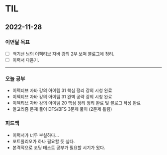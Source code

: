 # TIL

## 2022-11-28



### 이번달 목표

- [ ] 백기선 님의 이펙티브 자바 강의 2부 보며 블로그에 정리.
- [ ] 이력서 다듬기.

---


### 오늘 공부

- 이펙티브 자바 강의 아이템 31 핵심 정리 강의 시청 완료
- 이펙티브 자바 강의 아이템 31 완벽 공략 강의 시청 완료
- 이펙티브 자바 강의 아이템 20 핵심 정리 정리 완료 및 블로그 작성 완료
- 알고리즘 문제 풀이 DFS/BFS 3문제 풀이 (2문제 틀림)

### 피드백

- 이력서가 너무 부실하다...
- 포트폴리오가 하나 필요할 듯 싶다.
- 본격적으로 코딩 테스트 공부가 필요할 시기가 왔다.
